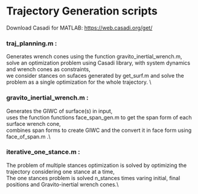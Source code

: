 # Trajectory Generation scripts
Download Casadi for MATLAB: https://web.casadi.org/get/

### traj_planning.m :                                                    
Generates wrench cones using the function gravito_inertial_wrench.m, \
solve an optimization problem using Casadi library, with system dynamics and wrench cones as constraints, \
we consider stances on sufaces generated by get_surf.m and solve the problem as a single optimization for the whole trajectory. \

### gravito_inertial_wrench.m :
Generates the GIWC of surface(s) in input,\
uses the function functions face_span_gen.m to get the span form of each surface wrench cone,\
combines span forms to create GIWC and the convert it in face form using face_of_span.m .\
                                        
### iterative_one_stance.m :
The problem of multiple stances optimization is solved by optimizing the trajectory considering one stance at a time,\
The one stances problem is solved n_stances times varing initial, final positions and Gravito-inertial wrench cones.\
       
